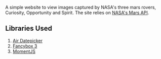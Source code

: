 A simple website to view images captured by NASA's three mars rovers, Curiosity, Opportunity and Spirit.
The site relies on [NASA's Mars API](https://data.nasa.gov/Space-Science/Mars-Rover-Photos-API/929k-jizu).

## Libraries Used
1. [Air Datepicker](https://github.com/t1m0n/air-datepicker)
2. [Fancybox 3](https://fancyapps.com/fancybox/3/)
3. [MomentJS](https://momentjs.com/)
